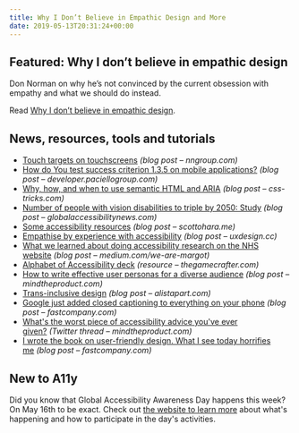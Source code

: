 ```yaml
---
title: Why I Don’t Believe in Empathic Design and More
date: 2019-05-13T20:31:24+00:00
---
```


## Featured: Why I don’t believe in empathic design

Don Norman on why he’s not convinced by the current obsession with empathy and what we should do instead.

Read [Why I don’t believe in empathic design](https://theblog.adobe.com/why-i-dont-believe-in-empathic-design-don-norman/).

## News, resources, tools and tutorials

* [Touch targets on touchscreens](https://www.nngroup.com/articles/touch-target-size/) _(blog post – nngroup.com)_
* [How do You test success criterion 1.3.5 on mobile applications?](https://developer.paciellogroup.com/blog/2019/05/how-do-you-test-success-criterion-1-3-5-on-mobile-applications/) _(blog post – developer.paciellogroup.com)_
* [Why, how, and when to use semantic HTML and ARIA](https://css-tricks.com/why-how-and-when-to-use-semantic-html-and-aria/) _(blog post – css-tricks.com)_
* [Number of people with vision disabilities to triple by 2050: Study](http://globalaccessibilitynews.com/2017/08/07/number-of-people-with-vision-disabilities-to-triple-by-2050-study/) _(blog post – globalaccessibilitynews.com)_
* [Some accessibility resources](https://www.scottohara.me/note/2019/05/07/resources.html) _(blog post – scottohara.me)_
* [Empathise by experience with accessibility](https://uxdesign.cc/empathise-by-experience-with-accessibility-7e8cbecd622) _(blog post – uxdesign.cc)_
* [What we learned about doing accessibility research on the NHS website](https://medium.com/we-are-margot/what-we-learned-about-doing-accessibility-research-on-the-nhs-website-fb9c649943fd) _(blog post – medium.com/we-are-margot)_
* [Alphabet of Accessibility deck](https://www.thegamecrafter.com/games/alphabet-of-accessibility-deck) _(resource – thegamecrafter.com)_
* [How to write effective user personas for a diverse audience](https://www.mindtheproduct.com/2019/04/how-to-write-effective-user-personas-for-a-diverse-audience/) _(blog post – mindtheproduct.com)_
* [Trans-inclusive design](https://alistapart.com/article/trans-inclusive-design/) _(blog post – alistapart.com)_
* [Google just added closed captioning to everything on your phone](https://www.fastcompany.com/90344669/google-just-added-closed-captioning-to-everything-on-your-phone) _(blog post – fastcompany.com)_
* [What's the worst piece of accessibility advice you've ever given?](https://twitter.com/thebillygregory/status/1126949932588519430) _(Twitter thread – mindtheproduct.com)_
* [I wrote the book on user-friendly design. What I see today horrifies me](https://www.fastcompany.com/90338379/i-wrote-the-book-on-user-friendly-design-what-i-see-today-horrifies-me) _(blog post – fastcompany.com)_

## New to A11y

Did you know that Global Accessibility Awareness Day happens this week? On May 16th to be exact. Check out [the website to learn more](https://www.globalaccessibilityawarenessday.org/) about what's happening and how to participate in the day's activities.